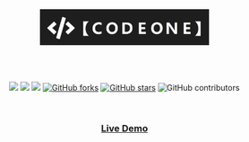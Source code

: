 <div align = "center">

<img src="./public/banner_codeone.png" width="60%">
 
<br><br>
  
[![](https://img.shields.io/badge/IDE-Web%20Editor-orange)]()
[![](https://img.shields.io/badge/made%20by-Dhruv%20%26%20Rahul-blue)]()
[![](https://img.shields.io/badge/React-17.0.2-green)]()
[![GitHub forks](https://img.shields.io/github/forks/DhruvPasricha/CodeOne)](https://github.com/DhruvPasricha/CodeOne/network)
[![GitHub stars](https://img.shields.io/github/stars/DhruvPasricha/CodeOne)](https://github.com/DhruvPasricha/CodeOne/stargazers)
![GitHub contributors](https://img.shields.io/github/contributors/DhruvPasricha/CodeOne)



  

<br>  

<!-- LINK -->
  ### <a href="https://codeone.netlify.app">Live Demo</a>


</div>

